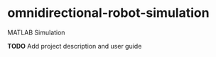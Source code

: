 # omnidirectional-robot-simulation
MATLAB Simulation

**TODO** Add project description and user guide
